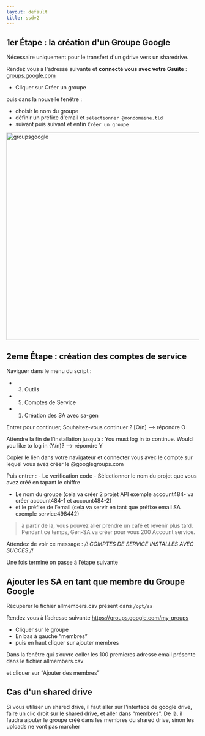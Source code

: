 ```yaml
---
layout: default
title: ssdv2
---
```

## 1er Étape : la création d'un Groupe Google

Nécessaire uniquement pour le transfert d'un gdrive vers un sharedrive.

Rendez vous à l'adresse suivante et **connecté vous avec votre Gsuite** : [groups.google.com](https://groups.google.com/my-groups)

- Cliquer sur Créer un groupe

puis dans la nouvelle fenêtre :
- choisir le nom du groupe
- définir un préfixe d'email et ``sélectionner @mondomaine.tld``
- suivant puis suivant et enfin ``Créer un groupe``

<img width="542" alt="groupsgoogle" src="https://user-images.githubusercontent.com/64525827/95431227-26062200-094d-11eb-80eb-cc0226b4891a.png" style="max-width:100%;">

## 2eme Étape : création des comptes de service

Naviguer dans le menu du script :
- 3) Outils
- 5) Comptes de Service 
- 1) Création des SA avec sa-gen

Entrer pour continuer, Souhaitez-vous continuer ? [O/n] –> répondre O

Attendre la fin de l’installation jusqu’à : You must log in to continue. Would you like to log in (Y/n)? –> répondre Y

Copier le lien dans votre navigateur et connecter vous avec le compte sur lequel vous avez créer le @googlegroups.com

Puis entrer : - Le verification code - Sélectionner le nom du projet que vous avez créé en tapant le chiffre

- Le nom du groupe (cela va créer 2 projet API exemple account484- va créer account484-1 et account484-2)
- et le préfixe de l’email (cela va servir en tant que préfixe email SA exemple service498442)

> à partir de la, vous pouvez aller prendre un café et revenir plus tard. Pendant ce temps, Gen-SA va créer pour vous 200 Account service.

Attendez de voir ce message : */! COMPTES DE SERVICE INSTALLES AVEC SUCCES /!*

Une fois terminé on passe à l’étape suivante

## Ajouter les SA en tant que membre du Groupe Google

Récupérer le fichier allmembers.csv présent dans `/opt/sa`

Rendez vous à l’adresse suivante https://groups.google.com/my-groups

- Cliquer sur le groupe
- En bas à gauche “membres”
- puis en haut cliquer sur ajouter membres

Dans la fenêtre qui s’ouvre coller les 100 premieres adresse email présente dans le fichier allmembers.csv

et cliquer sur “Ajouter des membres”

## Cas d'un shared drive

Si vous utiliser un shared drive, il faut aller sur l'interface de google drive, faire un clic droit sur le shared drive, et aller dans "membres". De là, il faudra ajouter le groupe créé dans les membres du shared drive, sinon les uploads ne vont pas marcher

